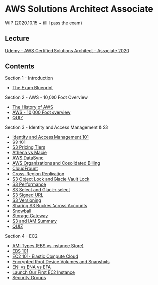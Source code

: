 # AWS Solutions Architect Associate

WIP (2020.10.15 ~ till I pass the exam)

## Lecture

[Udemy - AWS Certified Solutions Architect - Associate 2020](https://www.udemy.com/course/aws-certified-solutions-architect-associate/)

## Contents

Section 1 - Introduction
-  [The Exam Blueprint](S1/the%20exam%20blueprint.md)

Section 2 - AWS - 10,000 Foot Overview
-  [The History of AWS](S2/the%20history%20of%20AWS.md)
-  [AWS - 10,000 Foot overview](S2/AWS%20-%2010000%20Foot%20overview.md)
-  [QUIZ](S2/quiz.md)

Section 3 - Identity and Access Management & S3
- [Identity and Access Management 101](S3/Identity%20and%20Access%20Management%20101.md)
- [S3 101](S3/S3%20101.md)
- [S3 Pricing Tiers](S3/S3%20Pricing%20Tiers.md)
- [Athena vs Macie](s3/s3/../Athena%20vs%20Macie.md)
- [AWS DataSync](s3/s3/../AWS%20DataSync.md)
- [AWS Organizations and Cosolidated Billing](s3/s3/../AWS%20Organizations%20and%20Consolidated%20Billing%20[SAA-C02].md)
- [CloudFrount](s3/s3/../CloudFront.md)
- [Cross-Region Replication](s3/s3/../Cross-Region%20Replication%20-%20Demo.md)
- [S3 Object Lock and Glacie Vault Lock](S3/s3/../S3%20Object%20Lock%20and%20Glacier%20Vault%20Lock%20[SAA-C02].md)
- [S3 Performance](s3/s3/../S3%20Performance.md)
- [S3 Select and Glacier select](s3/s3/../S3%20Select%20and%20Glacier%20Select%20[SAA-C02].md)
- [S3 Signed URL](s3/s3/../S3%20Signed%20URL.md)
- [S3 Versioning](s3/s3/../S3%20versioning.md)
- [Sharing S3 Buckes Across Accounts](s3/s3/../Sharing%20S3%20Buckets%20Across%20Accounts%20-%20Lab%20[SAA-C02].md)
- [Snowball](s3/s3/../Snowball.md)
- [Storage Gateway](s3/s3/../Stroage%20Gateway.md)
- [S3 and IAM Summary](s3/s3/../S3%20and%20IAM%20summary.md)
- [QUIZ](S3/quiz.md)


Section 4 - EC2
- [AMI Types (EBS vs Instance Store)](S4/AMI%20Types%20(EBS%20vs.%20Instance%20Store).md)
- [EBS 101](S4/EBS%20101.md)
- [EC2 101- Elastic Compute Cloud](S4/EC2%20101%20-%20Elastic%20Compute%20Cloud.md)
- [Encrypted Root Device Volumes and Snapshots](S4/Encrypted%20Root%20Device%20Volumes%20and%20Snapshots%20-%20Demo.md)
- [ENI vs ENA vs EFA](S4/ENI%20vs.%20ENA%20vs.%20EFA%20[SAA-C02].md)
- [Launch Our First EC2 Instance](S4/Launch%20Our%20First%20EC2%20Instance.md)
- [Security Groups](S4/Security%20Groups.md)